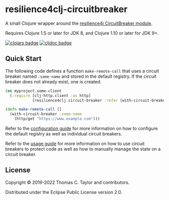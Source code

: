 # resilience4clj-circuitbreaker

A small Clojure wrapper around the
[resilience4j CircuitBreaker module](https://resilience4j.readme.io/docs/circuitbreaker).

Requires Clojure 1.5 or later for JDK 8, and Clojure 1.10 or later for JDK 9+.

[![clojars badge](https://img.shields.io/clojars/v/tessellator/resilience4clj-circuitbreaker.svg)](https://clojars.org/tessellator/resilience4clj-circuitbreaker)
[![cljdoc badge](https://cljdoc.org/badge/tessellator/resilience4clj-circuitbreaker)](https://cljdoc.org/d/tessellator/resilience4clj-circuitbreaker/CURRENT)

## Quick Start

The following code defines a function `make-remote-call` that uses a circuit
breaker named `:some-name` and stored in the default registry. If the circuit
breaker does not already exist, one is created.

```clojure
(ns myproject.some-client
  (:require [clj-http.client :as http]
            [resilience4clj.circuit-breaker :refer [with-circuit-breaker]])

(defn make-remote-call []
  (with-circuit-breaker :some-name
    (http/get "https://www.example.com")))
```

Refer to the [configuration guide](/doc/01_configuration.md) for more
information on how to configure the default registry as well as individual
circuit breakers.

Refer to the [usage guide](/doc/02_usage.md) for more information on how to
use circuit breakers to protect code as well as how to manually manage the state
on a circuit breaker.

## License

Copyright © 2019-2022 Thomas C. Taylor and contributors.

Distributed under the Eclipse Public License version 2.0.
